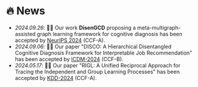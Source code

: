 # 🔥 News
- *2024.09.26*: 🎉🎉 Our work **DisenGCD** proposing a meta-multigraph-assisted graph learning framework for cognitive diagnosis has been accepted by [NeurIPS 2024](https://neurips.cc/) (CCF-A).
- *2024.09.06*: 🎉🎉 Our paper "DISCO: A Hierarchical Disentangled Cognitive Diagnosis Framework for Interpretable Job Recommendation" has been accepted by [ICDM-2024](https://www.icdm2024.org/accepted_papers/) (CCF-B). 
- *2024.05.17*: 🎉🎉 Our paper "RIGL: A Unified Reciprocal Approach for Tracing the Independent and Group Learning Processes" has been accepted by [KDD-2024](https://kdd2024.kdd.org/research-track-papers/) (CCF-A). 
